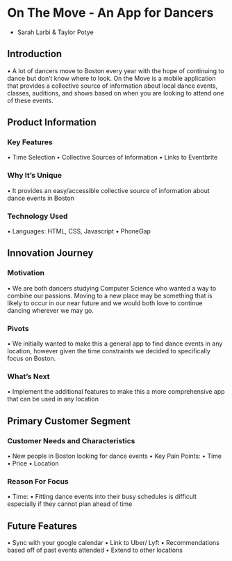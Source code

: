 # On The Move - An App for Dancers
- Sarah Larbi & Taylor Potye

## Introduction
• A lot of dancers move to Boston every year with the hope of continuing to dance but don’t know where to look. On the Move is a mobile application that provides a collective source of information about local dance events, classes, auditions, and shows based on when you are looking to attend one of these events.


## Product Information
### Key Features
• Time Selection
• Collective Sources of Information • Links to Eventbrite
### Why It’s Unique
• It provides an easy/accessible collective source of information about dance events in Boston
### Technology Used
• Languages: HTML, CSS, Javascript • PhoneGap

## Innovation Journey
### Motivation
• We are both dancers studying Computer Science who wanted a way to combine our passions. Moving to a new place may be something that is likely to occur in our near future and we would both love to continue dancing wherever we may go.
### Pivots
• We initially wanted to make this a general app to find dance events in any location, however given the time constraints we decided to specifically focus on Boston.
### What’s Next
• Implement the additional features to make this a more comprehensive app that can be used in any location

## Primary Customer Segment
### Customer Needs and Characteristics
• New people in Boston looking for dance events
• Key Pain Points:
• Time
• Price
• Location
### Reason For Focus
• Time:
• Fitting dance events into their busy
schedules is difficult especially if they cannot plan ahead of time

 ## Future Features
• Sync with your google calendar
• Link to Uber/ Lyft
• Recommendations based off of past events attended • Extend to other locations
